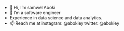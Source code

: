 - 👋 Hi, I’m samwel Aboki
- 👀 I’m a software engineer
- Experience in  data science and data analytics.
- 📫 Reach me at instagram: @abokiey twitter: @abokiey

<!---
Abokiey/Abokiey is a ✨ special ✨ repository because its `README.md` (this file) appears on your GitHub profile.
You can click the Preview link to take a look at your changes.
--->
